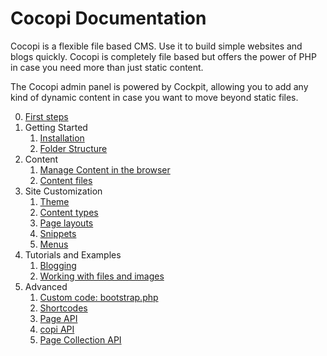 Cocopi Documentation
===

Cocopi is a flexible file based CMS. Use it to build simple websites and blogs quickly. Cocopi is completely file based but offers the power of PHP in case you need more than just static content.

The Cocopi admin panel is powered by Cockpit, allowing you to add any kind of dynamic content in case you want to move beyond static files.

0. [First steps](first-steps.md)
1. Getting Started
    1. [Installation](installation.md)
    2. [Folder Structure](folder-structure.md)
2. Content
    1. [Manage Content in the browser](interface.md)
    1. [Content files](content.md)
3. Site Customization
    1. [Theme](theme.md)
    2. [Content types](types.md)
    3. [Page layouts](page-layouts.md)
    4. [Snippets](snippets.md)
    5. [Menus](menus.md)
4. Tutorials and Examples
    1. [Blogging](blog.md)
    2. [Working with files and images](files-and-images.md)
4. Advanced
    1. [Custom code: bootstrap.php](bootstrap.md)
    2. [Shortcodes](shortcodes.md)
    3. [Page API](page-api.md)
    4. [copi API](copi-api.md)
    5. [Page Collection API](page-collection-api.md)
